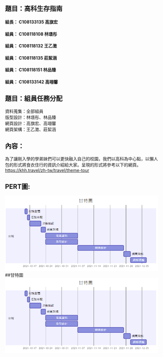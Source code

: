 
## 題目：高科生存指南

#### 組長： C108133135 高旗宏
#### 組員： C108118108 林璟彤
#### 組員： C108118132 王乙澂
#### 組員： C108118135 莊絜涵
#### 組員： C108118151 林品臻
#### 組員： C108133142 高翊馨

## 題目：組員任務分配
資料蒐集：全部組員  
版型設計：林璟彤、林品臻  
網頁設計：高旗宏、高翊馨  
網頁架構：王乙澂、莊絜涵  

## 內容：
為了讓剛入學的學弟妹們可以更快融入自己的校園，我們以高科為中心點，以懶人包的形式將食衣住行的資訊介紹給大家。呈現的形式將參考以下的網頁。  
https://khh.travel/zh-tw/travel/theme-tour
## PERT圖:
![PERT圖](gantt.png)
##甘特圖
![甘特圖](gantt.png)
